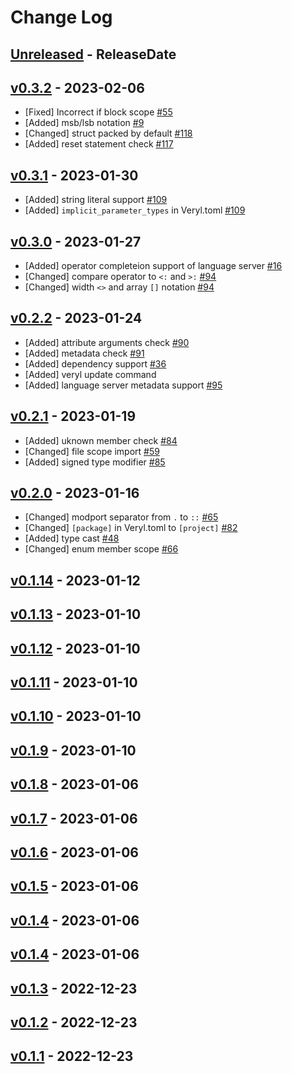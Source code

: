 # Change Log

## [Unreleased](https://github.com/dalance/veryl/compare/v0.3.2...Unreleased) - ReleaseDate

## [v0.3.2](https://github.com/dalance/veryl/compare/v0.3.1...v0.3.2) - 2023-02-06

* [Fixed] Incorrect if block scope [#55](https://github.com/dalance/veryl/issues/55)
* [Added] msb/lsb notation [#9](https://github.com/dalance/veryl/issues/9)
* [Changed] struct packed by default [#118](https://github.com/dalance/veryl/issues/118)
* [Added] reset statement check [#117](https://github.com/dalance/veryl/issues/117)

## [v0.3.1](https://github.com/dalance/veryl/compare/v0.3.0...v0.3.1) - 2023-01-30

* [Added] string literal support [#109](https://github.com/dalance/veryl/issues/109)
* [Added] `implicit_parameter_types` in Veryl.toml [#109](https://github.com/dalance/veryl/issues/109)

## [v0.3.0](https://github.com/dalance/veryl/compare/v0.2.2...v0.3.0) - 2023-01-27

* [Added] operator completeion support of language server [#16](https://github.com/dalance/veryl/issues/16)
* [Changed] compare operator to `<:` and `>:` [#94](https://github.com/dalance/veryl/issues/94)
* [Changed] width `<>` and array `[]` notation [#94](https://github.com/dalance/veryl/issues/94)

## [v0.2.2](https://github.com/dalance/veryl/compare/v0.2.1...v0.2.2) - 2023-01-24

* [Added] attribute arguments check [#90](https://github.com/dalance/veryl/issues/90)
* [Added] metadata check [#91](https://github.com/dalance/veryl/issues/91)
* [Added] dependency support [#36](https://github.com/dalance/veryl/issues/36)
* [Added] veryl update command
* [Added] language server metadata support [#95](https://github.com/dalance/veryl/issues/95)

## [v0.2.1](https://github.com/dalance/veryl/compare/v0.2.0...v0.2.1) - 2023-01-19

* [Added] uknown member check [#84](https://github.com/dalance/veryl/issues/84)
* [Changed] file scope import [#59](https://github.com/dalance/veryl/issues/59)
* [Added] signed type modifier [#85](https://github.com/dalance/veryl/issues/85)

## [v0.2.0](https://github.com/dalance/veryl/compare/v0.1.14...v0.2.0) - 2023-01-16

* [Changed] modport separator from `.` to `::` [#65](https://github.com/dalance/veryl/issues/65)
* [Changed] `[package]` in Veryl.toml to `[project]` [#82](https://github.com/dalance/veryl/issues/82)
* [Added] type cast [#48](https://github.com/dalance/veryl/issues/48)
* [Changed] enum member scope [#66](https://github.com/dalance/veryl/issues/66)

## [v0.1.14](https://github.com/dalance/veryl/compare/v0.1.13...v0.1.14) - 2023-01-12

## [v0.1.13](https://github.com/dalance/veryl/compare/v0.1.12...v0.1.13) - 2023-01-10

## [v0.1.12](https://github.com/dalance/veryl/compare/v0.1.11...v0.1.12) - 2023-01-10

## [v0.1.11](https://github.com/dalance/veryl/compare/v0.1.10...v0.1.11) - 2023-01-10

## [v0.1.10](https://github.com/dalance/veryl/compare/v0.1.9...v0.1.10) - 2023-01-10

## [v0.1.9](https://github.com/dalance/veryl/compare/v0.1.8...v0.1.9) - 2023-01-10

## [v0.1.8](https://github.com/dalance/veryl/compare/v0.1.7...v0.1.8) - 2023-01-06

## [v0.1.7](https://github.com/dalance/veryl/compare/v0.1.6...v0.1.7) - 2023-01-06

## [v0.1.6](https://github.com/dalance/veryl/compare/v0.1.5...v0.1.6) - 2023-01-06

## [v0.1.5](https://github.com/dalance/veryl/compare/v0.1.4...v0.1.5) - 2023-01-06

## [v0.1.4](https://github.com/dalance/veryl/compare/v0.1.4...v0.1.4) - 2023-01-06

## [v0.1.4](https://github.com/dalance/veryl/compare/v0.1.3...v0.1.4) - 2023-01-06

## [v0.1.3](https://github.com/dalance/veryl/compare/v0.1.2...v0.1.3) - 2022-12-23

## [v0.1.2](https://github.com/dalance/procs/compare/v0.1.1...v0.1.2) - 2022-12-23

## [v0.1.1](https://github.com/dalance/procs/compare/v0.1.0...v0.1.1) - 2022-12-23

